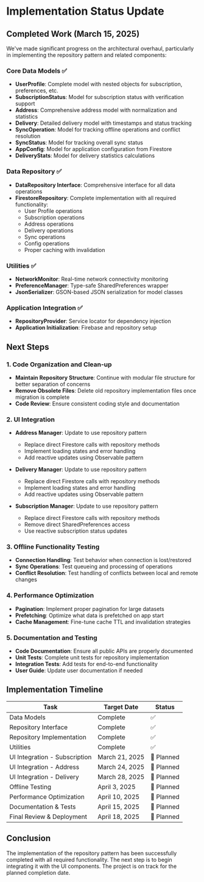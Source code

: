 # Implementation Status Update

## Completed Work (March 15, 2025)

We've made significant progress on the architectural overhaul, particularly in implementing the repository pattern and related components:

### Core Data Models ✅
- **UserProfile**: Complete model with nested objects for subscription, preferences, etc.
- **SubscriptionStatus**: Model for subscription status with verification support
- **Address**: Comprehensive address model with normalization and statistics
- **Delivery**: Detailed delivery model with timestamps and status tracking
- **SyncOperation**: Model for tracking offline operations and conflict resolution
- **SyncStatus**: Model for tracking overall sync status
- **AppConfig**: Model for application configuration from Firestore
- **DeliveryStats**: Model for delivery statistics calculations

### Data Repository ✅
- **DataRepository Interface**: Comprehensive interface for all data operations
- **FirestoreRepository**: Complete implementation with all required functionality:
  - User Profile operations
  - Subscription operations
  - Address operations
  - Delivery operations
  - Sync operations
  - Config operations
  - Proper caching with invalidation

### Utilities ✅
- **NetworkMonitor**: Real-time network connectivity monitoring
- **PreferenceManager**: Type-safe SharedPreferences wrapper
- **JsonSerializer**: GSON-based JSON serialization for model classes

### Application Integration ✅
- **RepositoryProvider**: Service locator for dependency injection
- **Application Initialization**: Firebase and repository setup

## Next Steps

### 1. Code Organization and Clean-up
- **Maintain Repository Structure**: Continue with modular file structure for better separation of concerns
- **Remove Obsolete Files**: Delete old repository implementation files once migration is complete
- **Code Review**: Ensure consistent coding style and documentation

### 2. UI Integration
- **Address Manager**: Update to use repository pattern
  - Replace direct Firestore calls with repository methods
  - Implement loading states and error handling
  - Add reactive updates using Observable pattern
  
- **Delivery Manager**: Update to use repository pattern
  - Replace direct Firestore calls with repository methods
  - Implement loading states and error handling
  - Add reactive updates using Observable pattern
  
- **Subscription Manager**: Update to use repository pattern
  - Replace direct Firestore calls with repository methods
  - Remove direct SharedPreferences access
  - Use reactive subscription status updates

### 3. Offline Functionality Testing
- **Connection Handling**: Test behavior when connection is lost/restored
- **Sync Operations**: Test queueing and processing of operations
- **Conflict Resolution**: Test handling of conflicts between local and remote changes

### 4. Performance Optimization
- **Pagination**: Implement proper pagination for large datasets
- **Prefetching**: Optimize what data is prefetched on app start
- **Cache Management**: Fine-tune cache TTL and invalidation strategies

### 5. Documentation and Testing
- **Code Documentation**: Ensure all public APIs are properly documented
- **Unit Tests**: Complete unit tests for repository implementation
- **Integration Tests**: Add tests for end-to-end functionality
- **User Guide**: Update user documentation if needed

## Implementation Timeline

| Task | Target Date | Status |
|------|-------------|--------|
| Data Models | Complete | ✅ |
| Repository Interface | Complete | ✅ |
| Repository Implementation | Complete | ✅ |
| Utilities | Complete | ✅ |
| UI Integration - Subscription | March 21, 2025 | 📝 Planned |
| UI Integration - Address | March 24, 2025 | 📝 Planned |
| UI Integration - Delivery | March 28, 2025 | 📝 Planned |
| Offline Testing | April 3, 2025 | 📝 Planned |
| Performance Optimization | April 10, 2025 | 📝 Planned |
| Documentation & Tests | April 15, 2025 | 📝 Planned |
| Final Review & Deployment | April 18, 2025 | 📝 Planned |

## Conclusion

The implementation of the repository pattern has been successfully completed with all required functionality. The next step is to begin integrating it with the UI components. The project is on track for the planned completion date.
